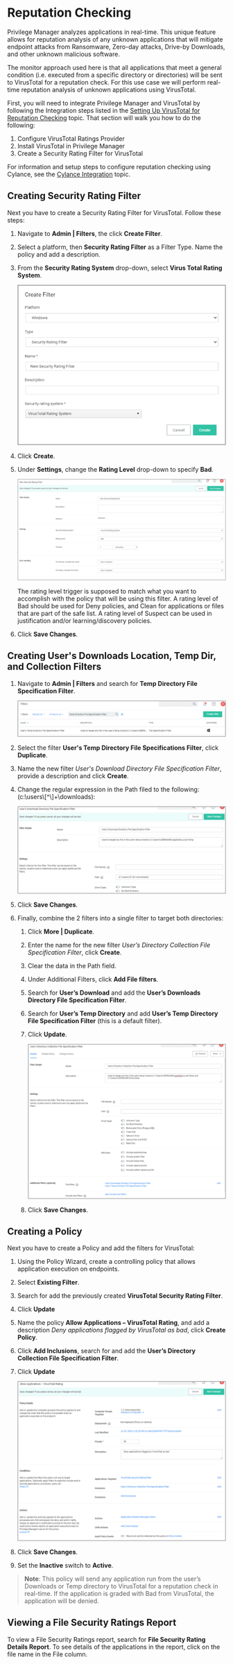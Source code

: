 [title]: # (Reputation Checking)
[tags]: # (monitoring)
[priority]: # (4502)
# Reputation Checking

Privilege Manager analyzes applications in real-time.  This unique feature allows for reputation analysis of any unknown applications that will mitigate endpoint attacks from Ransomware, Zero-day attacks, Drive-by Downloads, and other unknown malicious software.

The monitor approach used here is that all applications that meet a general condition (i.e. executed from a specific directory or directories) will be sent to VirusTotal for a reputation check. For this use case we will perform real-time reputation analysis of unknown applications using VirusTotal.

First, you will need to integrate Privilege Manager and VirusTotal by following the Integration steps listed in the [Setting Up VirusTotal for Reputation Checking](../../../../admin/config/foreign-systems/third-party/set-up-virustotal.md) topic. That section will walk you how to do the following:

1. Configure VirusTotal Ratings Provider
2. Install VirusTotal in Privilege Manager
3. Create a Security Rating Filter for VirusTotal

For information and setup steps to configure reputation checking using Cylance, see the [Cylance Integration](../../../../admin/config/foreign-systems/third-party/set-up-cylance.md) topic.

## Creating Security Rating Filter

Next you have to create a Security Rating Filter for VirusTotal. Follow these steps:

1. Navigate to __Admin | Filters__, the click __Create Filter__.
1. Select a platform, then __Security Rating Filter__ as a Filter Type. Name the policy and add a description.
1. From the __Security Rating System__ drop-down, select __Virus Total Rating System__.

   ![Creating the Security Rating Filter](images/reputation/filter-ratingsystem.png "Creating the Security Rating Filter")
1. Click __Create__.
1. Under __Settings__, change the __Rating Level__ drop-down to specify __Bad__.

   ![Setting the Rating Level to Bad](images/reputation/filter-details.png "Setting the Rating Level to Bad")

   The rating level trigger is supposed to match what you want to accomplish with the policy that will be using this filter. A rating level of Bad should be used for Deny policies, and Clean for applications or files that are part of the safe list. A rating level of Suspect can be used in justification and/or learning/discovery policies.
1. Click __Save Changes__.

## Creating User's Downloads Location, Temp Dir, and Collection Filters

1. Navigate to __Admin | Filters__ and search for __Temp Directory File Specification Filter__.

   ![search](images/reputation/filter-search.png "Filter Search Results")
1. Select the filter __User's Temp Directory File Specifications Filter__, click __Duplicate__.
1. Name the new filter _User's Download Directory File Specification Filter_, provide a description and click __Create__.
1. Change the regular expression in the Path filed to the following: (c:\\users\\[^\\]+\\downloads):

   ![path](images/reputation/filter-path.png "RegEx Location Path")
1. Click __Save Changes__.
1. Finally, combine the 2 filters into a single filter to target both directories:
   1. Click __More | Duplicate__.
   1. Enter the name for the new filter _User’s Directory Collection File Specification Filter_, click __Create__.
   1. Clear the data in the Path field.
   1. Under Additional Filters, click __Add File filters__.
   1. Search for __User’s Download__ and add the __User’s Downloads Directory File Specification Filter__.
   1. Search for __User’s Temp Directory__ and add __User’s Temp Directory File Specification Filter__ (this is a default filter).
   1. Click __Update__.

      ![collection](images/reputation/collection-filter.png "Both filters added to the collection filter")
   1. Click __Save Changes__.

## Creating a Policy

Next you have to create a Policy and add the filters for VirusTotal:

1. Using the Policy Wizard, create a controlling policy that allows application execution on endpoints.
1. Select __Existing Filter__.
1. Search for add the previously created __VirusTotal Security Rating Filter__.
1. Click __Update__
1. Name the policy __Allow Applications – VirusTotal Rating__, and add a description _Deny applications flagged by VirusTotal as bad_, click __Create Policy__.
1. Click __Add Inclusions__, search for and add the __User’s Directory Collection File Specification Filter__.
1. Click __Update__

      ![policy](images/reputation/policy-conditions.png "Policy with filters and conditions")
1. Click __Save Changes__.
1. Set the __Inactive__ switch to __Active__.

>**Note**:
>This policy will send any application run from the user’s Downloads or Temp directory to VirusTotal for a reputation check in real-time. If the application is graded with Bad from VirusTotal, the application will be denied.

## Viewing a File Security Ratings Report

To view a File Security Ratings report, search for __File Security Rating Details Report__. To see details of the applications in the report, click on the file name in the File column.
